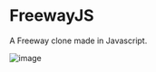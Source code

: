# FreewayJS
A Freeway clone made in Javascript.


![image](https://drive.google.com/uc?export=view&id=1Ux5pfzes9CArDFcffEvK-J7mLoGqDvDU)

